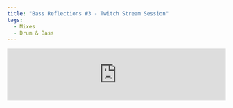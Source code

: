 ```yaml
---
title: "Bass Reflections #3 - Twitch Stream Session"
tags: 
  - Mixes
  - Drum & Bass
---
```


<iframe width="100%" height="120" src="https://www.mixcloud.com/widget/iframe/?hide_cover=1&feed=%2Fbassreflections%2Fbass-reflections-stream-2016-05-27%2F" frameborder="0"></iframe>